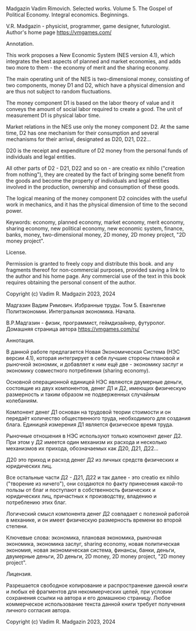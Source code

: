 Madgazin Vadim Rimovich.
Selected works. Volume 5.
The Gospel of Political Economy.
Integral economics.
Beginnings.

V.R. Madgazin - physicist, programmer, game designer, futurologist.
Author's home page https://vmgames.com/

Annotation.

This work proposes a New Economic System (NES version 4.1), which integrates the best aspects of planned and market economies, and adds two more to them - the economy of merit and the sharing economy.

The main operating unit of the NES is two-dimensional money, consisting of two components, money D1 and D2, which have a physical dimension and are thus not subject to random fluctuations.

The money component D1 is based on the labor theory of value and it conveys the amount of social labor required to create a good. The unit of measurement D1 is physical labor time.

Market relations in the NES use only the money component D2. At the same time, D2 has one mechanism for their consumption and several mechanisms for their arrival, designated as D20, D21, D22...

D20 is the receipt and expenditure of D2 money from the personal funds of individuals and legal entities.

All other parts of D2 - D21, D22 and so on - are creatio ex nihilo ("creation from nothing"), they are created by the fact of bringing some benefit from the goods and become the property of individuals and legal entities involved in the production, ownership and consumption of these goods.

The logical meaning of the money component D2 coincides with the useful work in mechanics, and it has the physical dimension of time to the second power.

Keywords:
economy, planned economy, market economy, merit economy, sharing economy, new political economy, new economic system, finance, banks, money, two-dimensional money, 2D money, 2D money project, "2D money project".

License.

Permission is granted to freely copy and distribute this book.
and any fragments thereof for non-commercial purposes, provided
saving a link to the author and his home page.
Any commercial use of the text in this book requires
obtaining the personal consent of the author.

Copyright (c) Vadim R. Madgazin 2023, 2024

Мадгазин Вадим Римович.
Избранные труды. Том 5.
Евангелие Политэкономии.
Интегральная экономика.
Начала.

В.Р.Мадгазин - физик, программист, геймдизайнер, футуролог.
Домашняя страница автора https://vmgames.com/ru/

Аннотация.

В данной работе предлагается Новая Экономическая Система (НЭС версии 4.1), которая интегрирует в себя лучшие стороны плановой и рыночной экономик, и добавляет к ним ещё две - экономику заслуг и экономику совместного потребления (sharing economy).

Основной операционной единицей НЭС являются двумерные деньги, состоящие из двух компонентов, денег Д1 и Д2, имеющих физическую размерность и таким образом не подверженных случайным колебаниям.

Компонент денег Д1 основан на трудовой теории стоимости и он передаёт количество общественного труда, необходимого для создания блага. Единицей измерения Д1 является физическое время труда.

Рыночные отношения в НЭС используют только компонент денег Д2. При этом у Д2 имеется один механизм их расхода и несколько механизмов их прихода, обозначаемых как Д20, Д21, Д22...

Д20 это приход и расход денег Д2 из личных средств физических и юридических лиц.

Все остальные части Д2 - Д21, Д22 и так далее - это creatio ex nihilo ("творение из ничего"), они создаются по факту принесения какой-то пользы от благ и поступают в собственность физических и юридических лиц, причастных к производству, владению и потреблению этих благ.

Логический смысл компонента денег Д2 совпадает с полезной работой в механике, и он имеет физическую размерность времени во второй степени.

Ключевые слова:
экономика, плановая экономика, рыночная экономика, экономика заслуг, sharing economy, новая политическая экономия, новая экономическая система, финансы, банки, деньги, двумерные деньги, 2D деньги, 2D money, 2D money project, "2D money project".

Лицензия.

Разрешается свободное копирование и распространение данной книги
и любых её фрагментов для некоммерческих целей, при условии
сохранения ссылки на автора и его домашнюю страницу.
Любое коммерческое использование текста данной книги требует
получения личного согласия автора.

Copyright (c) Vadim R. Madgazin 2023, 2024
